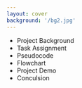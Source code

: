 ```yaml
---
layout: cover
background: '/bg2.jpg'
---
```


<div
  v-if="$slidev.nav.currentPage === 2"
  v-motion
  :initial="{ x: -80, opacity: 0}"
  :enter="{ x: 300, opacity: 1, scale: 1.5, transition: { delay: 100, duration: 1300 } }"
>

- Project Background
- Task Assignment
- Pseudocode
- Flowchart
- Project Demo
- Conculsion

</div>
